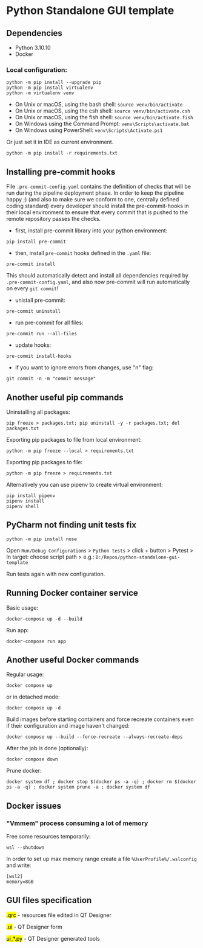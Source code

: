 # Python Standalone GUI template

## Dependencies

- Python 3.10.10
- Docker

### Local configuration:
```commandline
python -m pip install --upgrade pip
python -m pip install virtualenv
python -m virtualenv venv
```

- On Unix or macOS, using the bash shell: `source venv/bin/activate`
- On Unix or macOS, using the csh shell: `source venv/bin/activate.csh`
- On Unix or macOS, using the fish shell: `source venv/bin/activate.fish`
- On Windows using the Command Prompt: `venv\Scripts\activate.bat`
- On Windows using PowerShell: `venv\Scripts\Activate.ps1`

Or just set it in IDE as current environment.

```commandline
python -m pip install -r requirements.txt
```

## Installing pre-commit hooks

File ```.pre-commit-config.yaml``` contains the definition of checks that will be run during the pipeline deployment
phase. In order to keep the pipeline happy ;) (and also to make sure we conform to one, centrally defined coding
standard) every developer should install the pre-commit-hooks in their local environment to ensure that every commit
that is pushed to the remote repository passes the checks.

- first, install pre-commit library into your python environment:

```commandline
pip install pre-commit
```

- then, install ```pre-commit``` hooks defined in the ```.yaml``` file:

```commandline
pre-commit install
```

This should automatically detect and install all dependencies required by ```.pre-commit-config.yaml```, and also now
pre-commit will run automatically on every ```git commit```!

- unistall pre-commit:
```commandline
pre-commit uninstall
```

- run pre-commit for all files:

```commandline
pre-commit run --all-files
```
- update hooks:

```commandline
pre-commit install-hooks
```

- if you want to ignore errors from changes, use "n" flag:

```commandline
git commit -n -m "commit message"
```
## Another useful pip commands

Uninstalling all packages:
```commandline
pip freeze > packages.txt; pip uninstall -y -r packages.txt; del packages.txt
```

Exporting pip packages to file from local environment:
```commandline
python -m pip freeze --local > requirements.txt
```

Exporting pip packages to file:
```commandline
python -m pip freeze > requirements.txt
```

Alternatively you can use pipenv to create virtual environment:
```commandline
pip install pipenv
pipenv install
pipenv shell
```

## PyCharm not finding unit tests fix
```commandline
python -m pip install nose
```
Open `Run/Debug Configurations` > `Python tests` > click + button > Pytest > In target: choose script path > e.g.: `D:/Repos/python-standalone-gui-template`

Run tests again with new configuration.

## Running Docker container service

Basic usage:

```commandline
docker-compose up -d --build
```

Run app:
```commandline
docker-compose run app
```

## Another useful Docker commands

Regular usage:

```commandline
docker compose up
```

or in detached mode:

```commandline
docker compose up -d
```

Build images before starting containers and force recreate containers even if their configuration and image haven't changed:
```commandline
docker compose up --build --force-recreate --always-recreate-deps
```

After the job is done (optionally):
```commandline
docker compose down
```

Prune docker:
```commandline
docker system df ; docker stop $(docker ps -a -q) ; docker rm $(docker ps -a -q) ; docker system prune -a ; docker system df
```

## Docker issues

### "Vmmem" process consuming a lot of memory
Free some resources temporarily:

```commandline
wsl --shutdown
```

In order to set up max memory range create a file `%UserProfile%/.wslconfig` and write:

```commandline
[wsl2]
memory=8GB
```

## GUI files specification

<mark>.qrc</mark> - resources file edited in QT Designer

<mark>.ui</mark> - QT Designer form

<mark>ui_*.py</mark> - QT Designer generated tools

